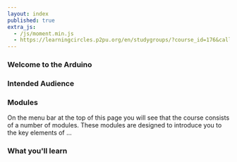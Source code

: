 ```yaml
---
layout: index
published: true
extra_js:
  - /js/moment.min.js
  - https://learningcircles.p2pu.org/en/studygroups/?course_id=176&callback=renderCircles
---
```


### Welcome to the Arduino

### Intended Audience

### Modules

On the menu bar at the top of this page you will see that the course consists of a number of modules. These modules are designed to introduce you to the key elements of ...

### What you'll learn
